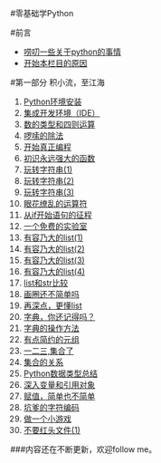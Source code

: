 #零基础学Python

#前言

- [唠叨一些关于python的事情](./001.md)
- [开始本栏目的原因](./README.md)

#第一部分 积小流，至江海

1. [Python环境安装](./101.md)
2. [集成开发环境（IDE）](./102.md)
3. [数的类型和四则运算](./103.md)
4. [啰嗦的除法](./104.md)
5. [开始真正编程](./105.md)
6. [初识永远强大的函数](./106.md)
7. [玩转字符串(1)](./107.md)
8. [玩转字符串(2)](./108.md)
9. [玩转字符串(3)](./109.md)
10. [眼花缭乱的运算符](./110.md)
11. [从if开始语句的征程](./111.md)
12. [一个免费的实验室](./112.md)
13. [有容乃大的list(1)](./113.md)
14. [有容乃大的list(2)](./114.md)
15. [有容乃大的list(3)](./115.md)
16. [有容乃大的list(4)](./116.md)
17. [list和str比较](./117.md)
18. [画圈还不简单吗](./118.md)
19. [再深点，更懂list](./119.md)
20. [字典，你还记得吗？](./120.md)
21. [字典的操作方法](./121.md)
22. [有点简约的元组](./122.md)
23. [一二三,集合了](./123.md)
24. [集合的关系](./124.md)
25. [Python数据类型总结](./125.md)
26. [深入变量和引用对象](./126.md)
27. [赋值，简单也不简单](./127.md)
28. [坑爹的字符编码](./128.md)
29. [做一个小游戏](./129.md)
30. [不要红头文件(1)](./130.md)

###内容还在不断更新，欢迎follow me。
